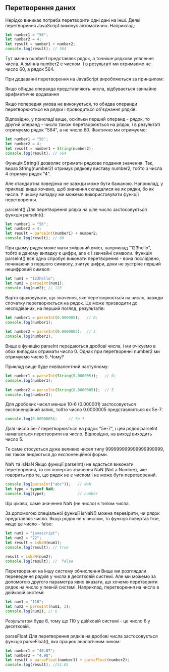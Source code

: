 

#
## Перетворення даних

Нерідко виникає потреба перетворити одні дані на інші. Деякі перетворення JavaScript виконує автоматично. Наприклад:
```javascript
let number1 = "56";
let number2 = 4;
let result = number1 + number2;
console.log(result); // 564
```
Тут змінна number1 представляє рядок, а точніше рядкове уявлення числа. А змінна number2 є числом. І в результаті ми отримаємо не число 60, а рядок 564.

При додаванні перетворення на JavaScript виробляються за принципом:

Якщо обидва операнда представляють числа, відбувається звичайне арифметичне додавання

Якщо попередня умова не виконується, то обидва операнди перетворюються на рядки і проводиться об'єднання рядків.

Відповідно, у прикладі вище, оскільки перший операнд - рядок, то другий операнд - число також перетворюється на рядок, і в результаті отримуємо рядок "564", а не число 60. Фактично ми отримуємо:
```javascript
let number1 = "56";
let number2 = 4;
let result = number1 + String(number2);
console.log(result); // 564
```
Функція String() дозволяє отримати рядкове подання значення. Так, вираз String(number2) отримує рядкову виставу number2, тобто з числа 4 отримує рядок "4".

Але стандартна поведінка не завжди може бути бажаною. Наприклад, у прикладі вище хочемо, щоб значення складалися не як рядки, бо як числа. У цьому випадку ми можемо використовувати функції перетворення.

parseInt()
Для перетворення рядка на ціле число застосовується функція parseInt():

```javascript
let number1 = "56";
let number2 = 4;
let result = parseInt(number1) + number2;
console.log(result); // 60
```
При цьому рядок може мати змішаний вміст, наприклад "123hello", тобто в даному випадку є цифри, але є і звичайні символи. Функція parseInt() все одно спробує виконати перетворення - вона послідовно, починаючи з першого символу, зчитує цифри, доки не зустріне перший нецифровий символ:

```javascript
let num1 = "123hello";
let num2 = parseInt(num1);
console.log(num2); // 123
```
Варто враховувати, що значення, яке перетворюється на число, завжди спочатку перетворюється на рядок. Це може призводити до несподіваних, на перший погляд, результатів:

```javascript
let number1 = parseInt(0.000005);   // 0;
console.log(number1);
 
let number2 = parseInt(0.0000005);  // 5
console.log(number2);
```
Вище в функцію parseInt передаються дробові числа, і ми очікуємо в обох випадках отримати число 0. Однак при перетворенні number2 ми отримуємо число 5. Чому?

Приклад вище буде еквівалентний наступному:
```javascript
let number1 = parseInt(String(0.000005));   // 0;
console.log(number1);
 
let number2 = parseInt(String(0.0000005));  // 5
console.log(number2);
```

Для дробових чисел менше 10-6 (0.000001) застосовується експоненційний запис, тобто число 0.0000005 представляється як 5e-7:

```javascript
console.log(0.0000005);     // 5e-7
```
Далі число 5e-7 перетворюється на рядок "5e-7", і цей рядок parseInt намагається перетворити на число. Відповідно, на виході виходить число 5.

Те саме стосується дуже великих чисел типу 999999999999999999999, які також видаються до експоненційної форми.

NaN та isNaN
Якщо функції parseInt() не вдасться виконати перетворення, то він повертає значення NaN (Not a Number), яке говорить про те, що рядок не є числом і не може бути перетворений.

```javascript
console.log(parseInt("abc"));   // NaN
let type = typeof NaN;
console.log(type);              // number
```
Що цікаво, саме значення NaN (не число) є типом числа.

За допомогою спеціальної функції isNaN() можна перевірити, чи рядок представляє число. Якщо рядок не є числом, то функція повертає true, якщо це число - false:

```javascript
let num1 = "javascript";
let num2 = "22";
let result = isNaN(num1);
console.log(result); // true
     
result = isNaN(num2);
console.log(result); //  false
```
Перетворення на іншу систему обчислення
Вище ми розглядали переведення рядків у числа в десятковій системі. Але ми можемо за допомогою другого параметра явно вказати, що хочемо перетворити рядок на число у певній системі. Наприклад, перетворення на число в двійковій системі:

```javascript
let num1 = "110";
let num2 = parseInt(num1, 2);
console.log(num2); // 6
```
Результатом буде 6, тому що 110 у двійковій системі - це число 6 у десятковій.

parseFloat
Для перетворення рядків на дробові числа застосовується функція parseFloat(), яка працює аналогічним чином:
```javascript
let number1 = "46.07";
let number2 = "4.98";
let result = parseFloat(number1) + parseFloat(number2);
console.log(result); //51.05
```
